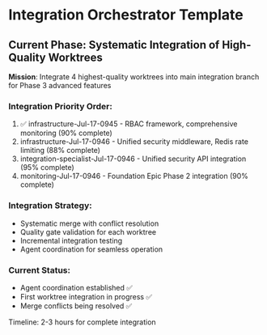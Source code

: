 # Integration Orchestrator Template

## Current Phase: Systematic Integration of High-Quality Worktrees

**Mission**: Integrate 4 highest-quality worktrees into main integration branch for Phase 3 advanced features

### Integration Priority Order:
1. ✅ infrastructure-Jul-17-0945 - RBAC framework, comprehensive monitoring (90% complete)
2. infrastructure-Jul-17-0946 - Unified security middleware, Redis rate limiting (88% complete) 
3. integration-specialist-Jul-17-0946 - Unified security API integration (95% complete)
4. monitoring-Jul-17-0946 - Foundation Epic Phase 2 integration (90% complete)

### Integration Strategy:
- Systematic merge with conflict resolution
- Quality gate validation for each worktree
- Incremental integration testing
- Agent coordination for seamless operation

### Current Status:
- Agent coordination established ✅
- First worktree integration in progress ✅
- Merge conflicts being resolved ✅

Timeline: 2-3 hours for complete integration
